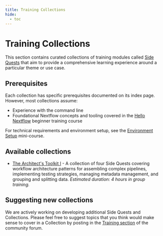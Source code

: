 ```yaml
---
title: Training Collections
hide:
  - toc
---
```


# Training Collections

This section contains curated collections of training modules called [Side Quests](../side_quests/index.md) that aim to provide a comprehensive learning experience around a particular theme or use case.

## Prerequisites

Each collection has specific prerequisites documented on its index page. However, most collections assume:

- Experience with the command line
- Foundational Nextflow concepts and tooling covered in the [Hello Nextflow](../../hello_nextflow/) beginner training course

For technical requirements and environment setup, see the [Environment Setup](../../envsetup/) mini-course.

## Available collections

- [The Architect's Toolkit I](./architects_toolkit_1.md) - A collection of four Side Quests covering workflow architecture patterns for assembling complex pipelines, implementing testing strategies, managing metadata management, and grouping and splitting data. _Estimated duration: 4 hours in group training._

## Suggesting new collections

We are actively working on developing additional Side Quests and Collections.
Please feel free to suggest topics that you think would make sense to cover in a Collection by posting in the [Training section](https://community.seqera.io/c/training/) of the community forum.
